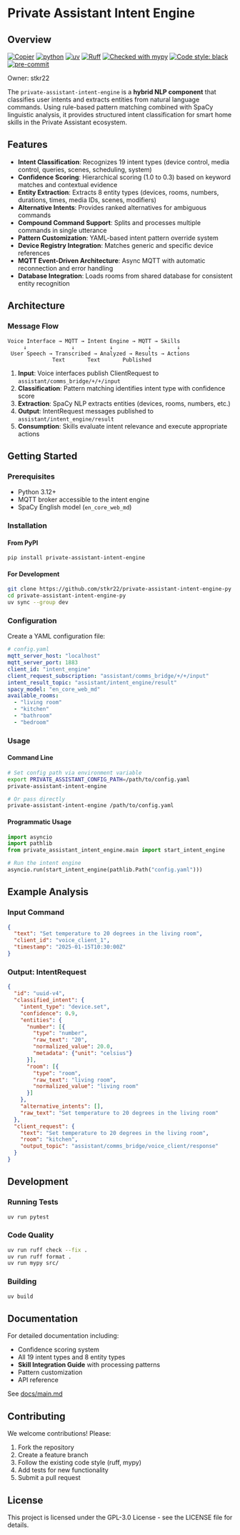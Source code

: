 # Private Assistant Intent Engine

## Overview
[![Copier](https://img.shields.io/endpoint?url=https://raw.githubusercontent.com/copier-org/copier/master/img/badge/badge-grayscale-inverted-border-orange.json)](https://github.com/copier-org/copier)
[![python](https://img.shields.io/badge/Python-3.12-3776AB.svg?style=flat&logo=python&logoColor=white)](https://www.python.org)
[![uv](https://img.shields.io/endpoint?url=https://raw.githubusercontent.com/astral-sh/uv/main/assets/badge/v0.json)](https://github.com/astral-sh/uv)
[![Ruff](https://img.shields.io/endpoint?url=https://raw.githubusercontent.com/charliermarsh/ruff/main/assets/badge/v0.json)](https://github.com/charliermarsh/ruff)
[![Checked with mypy](https://www.mypy-lang.org/static/mypy_badge.svg)](https://mypy-lang.org/)
[![Code style: black](https://img.shields.io/badge/code%20style-black-000000.svg)](https://github.com/psf/black)
[![pre-commit](https://img.shields.io/badge/pre--commit-enabled-brightgreen?logo=pre-commit&logoColor=white)](https://github.com/pre-commit/pre-commit)

Owner: stkr22

The `private-assistant-intent-engine` is a **hybrid NLP component** that classifies user intents and extracts entities from natural language commands. Using rule-based pattern matching combined with SpaCy linguistic analysis, it provides structured intent classification for smart home skills in the Private Assistant ecosystem.

## Features

- **Intent Classification**: Recognizes 19 intent types (device control, media control, queries, scenes, scheduling, system)
- **Confidence Scoring**: Hierarchical scoring (1.0 to 0.3) based on keyword matches and contextual evidence
- **Entity Extraction**: Extracts 8 entity types (devices, rooms, numbers, durations, times, media IDs, scenes, modifiers)
- **Alternative Intents**: Provides ranked alternatives for ambiguous commands
- **Compound Command Support**: Splits and processes multiple commands in single utterance
- **Pattern Customization**: YAML-based intent pattern override system
- **Device Registry Integration**: Matches generic and specific device references
- **MQTT Event-Driven Architecture**: Async MQTT with automatic reconnection and error handling
- **Database Integration**: Loads rooms from shared database for consistent entity recognition

## Architecture

### Message Flow

```
Voice Interface → MQTT → Intent Engine → MQTT → Skills
     ↓              ↓           ↓           ↓        ↓
 User Speech → Transcribed → Analyzed → Results → Actions
              Text       Text       Published
```

1. **Input**: Voice interfaces publish ClientRequest to `assistant/comms_bridge/+/+/input`
2. **Classification**: Pattern matching identifies intent type with confidence score
3. **Extraction**: SpaCy NLP extracts entities (devices, rooms, numbers, etc.)
4. **Output**: IntentRequest messages published to `assistant/intent_engine/result`
5. **Consumption**: Skills evaluate intent relevance and execute appropriate actions

## Getting Started

### Prerequisites

- Python 3.12+
- MQTT broker accessible to the intent engine
- SpaCy English model (`en_core_web_md`)

### Installation

#### From PyPI
```bash
pip install private-assistant-intent-engine
```

#### For Development
```bash
git clone https://github.com/stkr22/private-assistant-intent-engine-py
cd private-assistant-intent-engine-py
uv sync --group dev
```

### Configuration

Create a YAML configuration file:

```yaml
# config.yaml
mqtt_server_host: "localhost"
mqtt_server_port: 1883
client_id: "intent_engine"
client_request_subscription: "assistant/comms_bridge/+/+/input"
intent_result_topic: "assistant/intent_engine/result"
spacy_model: "en_core_web_md"
available_rooms:
  - "living room"
  - "kitchen"
  - "bathroom"
  - "bedroom"
```

### Usage

#### Command Line
```bash
# Set config path via environment variable
export PRIVATE_ASSISTANT_CONFIG_PATH=/path/to/config.yaml
private-assistant-intent-engine

# Or pass directly
private-assistant-intent-engine /path/to/config.yaml
```

#### Programmatic Usage
```python
import asyncio
import pathlib
from private_assistant_intent_engine.main import start_intent_engine

# Run the intent engine
asyncio.run(start_intent_engine(pathlib.Path("config.yaml")))
```

## Example Analysis

### Input Command
```json
{
  "text": "Set temperature to 20 degrees in the living room",
  "client_id": "voice_client_1",
  "timestamp": "2025-01-15T10:30:00Z"
}
```

### Output: IntentRequest
```json
{
  "id": "uuid-v4",
  "classified_intent": {
    "intent_type": "device.set",
    "confidence": 0.9,
    "entities": {
      "number": [{
        "type": "number",
        "raw_text": "20",
        "normalized_value": 20.0,
        "metadata": {"unit": "celsius"}
      }],
      "room": [{
        "type": "room",
        "raw_text": "living room",
        "normalized_value": "living room"
      }]
    },
    "alternative_intents": [],
    "raw_text": "Set temperature to 20 degrees in the living room"
  },
  "client_request": {
    "text": "Set temperature to 20 degrees in the living room",
    "room": "kitchen",
    "output_topic": "assistant/comms_bridge/voice_client/response"
  }
}
```

## Development

### Running Tests
```bash
uv run pytest
```

### Code Quality
```bash
uv run ruff check --fix .
uv run ruff format .
uv run mypy src/
```

### Building
```bash
uv build
```

## Documentation

For detailed documentation including:
- Confidence scoring system
- All 19 intent types and 8 entity types
- **Skill Integration Guide** with processing patterns
- Pattern customization
- API reference

See [docs/main.md](docs/main.md)

## Contributing

We welcome contributions! Please:

1. Fork the repository
2. Create a feature branch
3. Follow the existing code style (ruff, mypy)
4. Add tests for new functionality
5. Submit a pull request

## License

This project is licensed under the GPL-3.0 License - see the LICENSE file for details.

